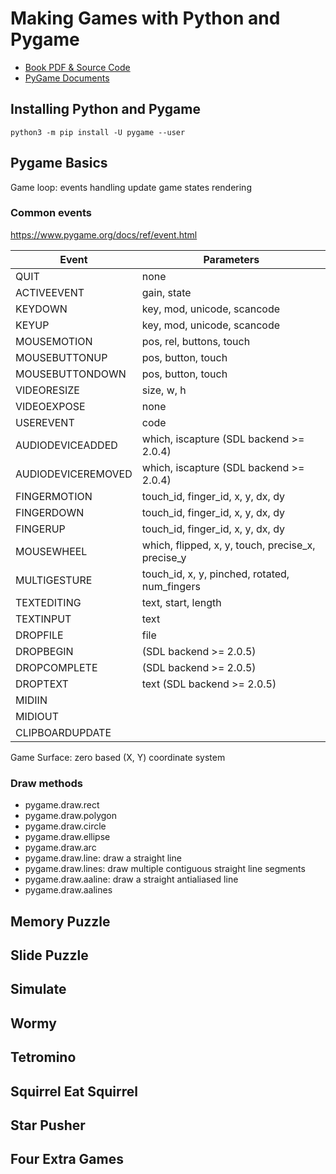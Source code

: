# Making Games with Python and Pygame

- [Book PDF & Source Code](https://inventwithpython.com/pygame/)
- [PyGame Documents](https://www.pygame.org/docs/)

## Installing Python and Pygame

``` console
python3 -m pip install -U pygame --user
```

## Pygame Basics

Game loop:
    events handling
    update game states
    rendering

### Common events

<https://www.pygame.org/docs/ref/event.html>

Event              | Parameters
-------------------|--------------------------------------------------
QUIT               | none
ACTIVEEVENT        | gain, state
KEYDOWN            | key, mod, unicode, scancode
KEYUP              | key, mod, unicode, scancode
MOUSEMOTION        | pos, rel, buttons, touch
MOUSEBUTTONUP      | pos, button, touch
MOUSEBUTTONDOWN    | pos, button, touch
VIDEORESIZE        | size, w, h
VIDEOEXPOSE        | none
USEREVENT          | code
AUDIODEVICEADDED   | which, iscapture (SDL backend >= 2.0.4)
AUDIODEVICEREMOVED | which, iscapture (SDL backend >= 2.0.4)
FINGERMOTION       | touch_id, finger_id, x, y, dx, dy
FINGERDOWN         | touch_id, finger_id, x, y, dx, dy
FINGERUP           | touch_id, finger_id, x, y, dx, dy
MOUSEWHEEL         | which, flipped, x, y, touch, precise_x, precise_y
MULTIGESTURE       | touch_id, x, y, pinched, rotated, num_fingers
TEXTEDITING        | text, start, length
TEXTINPUT          | text
DROPFILE           | file
DROPBEGIN          | (SDL backend >= 2.0.5)
DROPCOMPLETE       | (SDL backend >= 2.0.5)
DROPTEXT           | text (SDL backend >= 2.0.5)
MIDIIN             |
MIDIOUT            |
CLIPBOARDUPDATE    |

Game Surface: zero based (X, Y) coordinate system

### Draw methods

- pygame.draw.rect
- pygame.draw.polygon
- pygame.draw.circle
- pygame.draw.ellipse
- pygame.draw.arc
- pygame.draw.line: draw a straight line
- pygame.draw.lines: draw multiple contiguous straight line segments
- pygame.draw.aaline: draw a straight antialiased line
- pygame.draw.aalines

<!--
TODO:
unfinished
-->

## Memory Puzzle

## Slide Puzzle

## Simulate

## Wormy

## Tetromino

## Squirrel Eat Squirrel

## Star Pusher

## Four Extra Games

